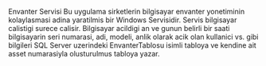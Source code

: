 Envanter Servisi
Bu uygulama sirketlerin bilgisayar envanter yonetiminin kolaylasmasi adina yaratilmis bir Windows Servisidir.
Servis bilgisayar calistigi surece calisir.
Bilgisayar acildigi an ve gunun belirli bir saati bilgisayarin seri numarasi, adi, modeli, 
anlik olarak acik olan kullanici vs. gibi bilgileri SQL Server uzerindeki EnvanterTablosu isimli tabloya ve
kendine ait asset numarasiyla olusturulmus tabloya yazar.
